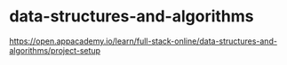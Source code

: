 # data-structures-and-algorithms
https://open.appacademy.io/learn/full-stack-online/data-structures-and-algorithms/project-setup
